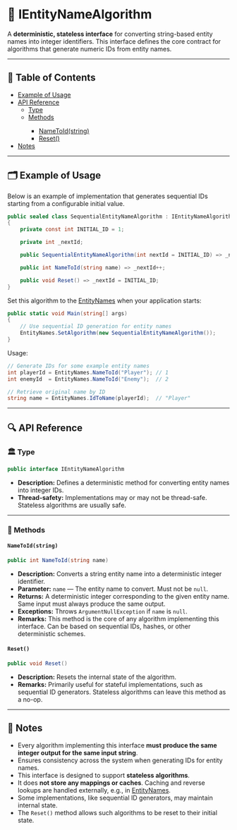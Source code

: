 # 🧩 IEntityNameAlgorithm

A **deterministic, stateless interface** for converting string-based entity names into integer identifiers. This
interface defines the core contract for algorithms that generate numeric IDs from entity names.

---

## 📑 Table of Contents

<ul>
  <li><a href="#-example-of-usage">Example of Usage</a></li>
  <li>
    <a href="#-api-reference">API Reference</a>
    <ul>
      <li><a href="#-type">Type</a></li>
      <li><a href="#-methods">Methods</a></li>
          <ul>
            <li><a href="#nametoid">NameToId(string)</a></li>
            <li><a href="#reset">Reset()</a></li>
          </ul>
    </ul>
  </li>
  <li><a href="#-notes">Notes</a></li>
</ul>

---

## 🗂 Example of Usage

Below is an example of implementation that generates sequential IDs starting from a configurable initial value.

```csharp
public sealed class SequentialEntityNameAlgorithm : IEntityNameAlgorithm
{
    private const int INITIAL_ID = 1;

    private int _nextId;

    public SequentialEntityNameAlgorithm(int nextId = INITIAL_ID) => _nextId = nextId;

    public int NameToId(string name) => _nextId++;

    public void Reset() => _nextId = INITIAL_ID;
}
```

Set this algorithm to the [EntityNames](EntityNames.md) when your application starts:

```csharp
public static void Main(string[] args)
{
    // Use sequential ID generation for entity names
    EntityNames.SetAlgorithm(new SequentialEntityNameAlgorithm());
}
```

Usage:

```csharp
// Generate IDs for some example entity names
int playerId = EntityNames.NameToId("Player"); // 1
int enemyId  = EntityNames.NameToId("Enemy");  // 2

// Retrieve original name by ID
string name = EntityNames.IdToName(playerId);  // "Player"
```

---

## 🔍 API Reference

### 🏛️ Type <div id="-type"></div>

```csharp
public interface IEntityNameAlgorithm
```

- **Description:** Defines a deterministic method for converting entity names into integer IDs.
- **Thread-safety:** Implementations may or may not be thread-safe. Stateless algorithms are usually safe.

---

### 🏹 Methods

<div id="nametoid"></div>

#### `NameToId(string)`

```csharp
public int NameToId(string name)
```

- **Description:** Converts a string entity name into a deterministic integer identifier.
- **Parameter:** `name` — The entity name to convert. Must not be `null`.
- **Returns:** A deterministic integer corresponding to the given entity name. Same input must always produce the same
  output.
- **Exceptions:** Throws `ArgumentNullException` if `name` is `null`.
- **Remarks:** This method is the core of any algorithm implementing this interface. Can be based on sequential IDs,
  hashes, or other deterministic schemes.

#### `Reset()`

```csharp
public void Reset()
```

- **Description:** Resets the internal state of the algorithm.
- **Remarks:** Primarily useful for stateful implementations, such as sequential ID generators. Stateless algorithms can
  leave this method as a no-op.

---

## 📝 Notes

- Every algorithm implementing this interface **must produce the same integer output for the same input string**.
- Ensures consistency across the system when generating IDs for entity names.
- This interface is designed to support **stateless algorithms**.
- It does **not store any mappings or caches**. Caching and reverse lookups are handled externally, e.g., in
  [EntityNames](EntityNames.md).
- Some implementations, like sequential ID generators, may maintain internal state.
- The `Reset()` method allows such algorithms to be reset to their initial state.
